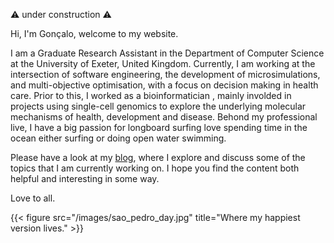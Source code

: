 ⚠️ under construction ⚠️

Hi, I'm Gonçalo, welcome to my website.

I am a Graduate Research Assistant in the Department of Computer Science at the University of Exeter, United Kingdom. Currently, I am working at the intersection of software engineering, the development of microsimulations, and multi-objective optimisation, with a focus on decision making in health care. Prior to this, I worked as a bioinformatician , mainly involded in projects using single-cell genomics to explore the  underlying molecular mechanisms of health, development and disease. Behond my professional live, I have a big passion for longboard surfing love spending time in the ocean either surfing or doing open water swimming. 

Please have a look at my [blog](/blog/), where I explore and discuss some of the topics that I am currently working on. I hope you find the content both helpful and interesting in some way.

Love to all.

{{< figure src="/images/sao_pedro_day.jpg" title="Where my happiest version lives." >}}



















 


